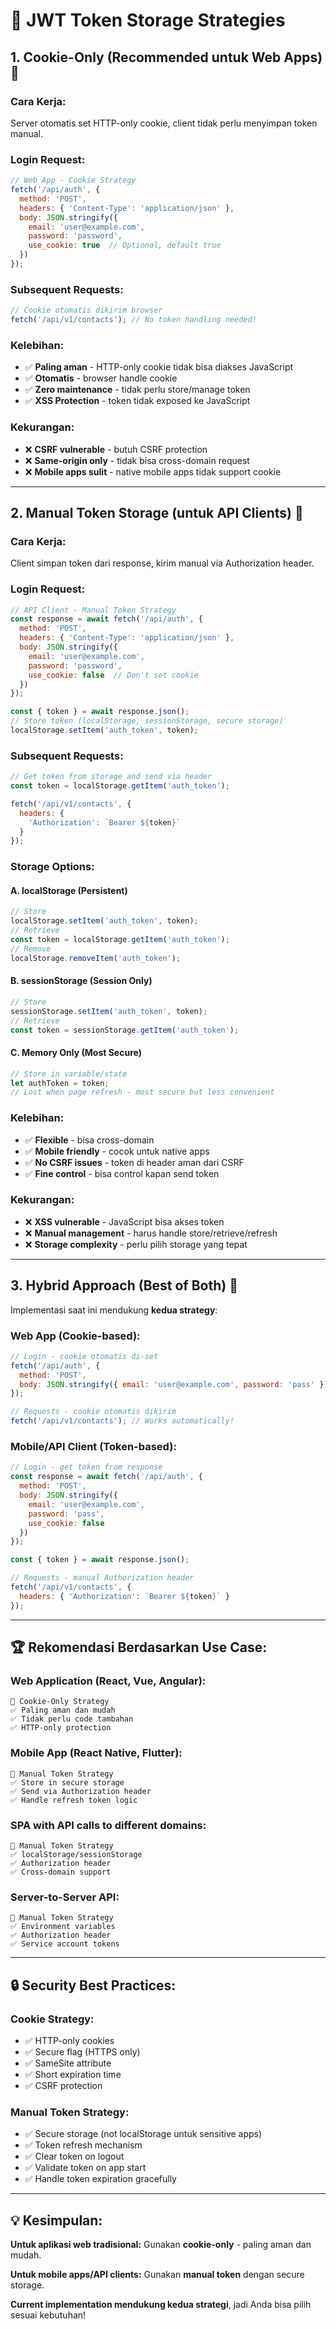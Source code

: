 # 🔐 JWT Token Storage Strategies

## **1. Cookie-Only (Recommended untuk Web Apps) 🍪**

### **Cara Kerja:**
Server otomatis set HTTP-only cookie, client tidak perlu menyimpan token manual.

### **Login Request:**
```javascript
// Web App - Cookie Strategy
fetch('/api/auth', {
  method: 'POST',
  headers: { 'Content-Type': 'application/json' },
  body: JSON.stringify({ 
    email: 'user@example.com', 
    password: 'password',
    use_cookie: true  // Optional, default true
  })
});
```

### **Subsequent Requests:**
```javascript
// Cookie otomatis dikirim browser
fetch('/api/v1/contacts'); // No token handling needed!
```

### **Kelebihan:**
- ✅ **Paling aman** - HTTP-only cookie tidak bisa diakses JavaScript
- ✅ **Otomatis** - browser handle cookie
- ✅ **Zero maintenance** - tidak perlu store/manage token
- ✅ **XSS Protection** - token tidak exposed ke JavaScript

### **Kekurangan:**
- ❌ **CSRF vulnerable** - butuh CSRF protection
- ❌ **Same-origin only** - tidak bisa cross-domain request
- ❌ **Mobile apps sulit** - native mobile apps tidak support cookie

---

## **2. Manual Token Storage (untuk API Clients) 📱**

### **Cara Kerja:**
Client simpan token dari response, kirim manual via Authorization header.

### **Login Request:**
```javascript
// API Client - Manual Token Strategy
const response = await fetch('/api/auth', {
  method: 'POST',
  headers: { 'Content-Type': 'application/json' },
  body: JSON.stringify({ 
    email: 'user@example.com', 
    password: 'password',
    use_cookie: false  // Don't set cookie
  })
});

const { token } = await response.json();
// Store token (localStorage, sessionStorage, secure storage)
localStorage.setItem('auth_token', token);
```

### **Subsequent Requests:**
```javascript
// Get token from storage and send via header
const token = localStorage.getItem('auth_token');

fetch('/api/v1/contacts', {
  headers: {
    'Authorization': `Bearer ${token}`
  }
});
```

### **Storage Options:**

#### **A. localStorage (Persistent)**
```javascript
// Store
localStorage.setItem('auth_token', token);
// Retrieve
const token = localStorage.getItem('auth_token');
// Remove
localStorage.removeItem('auth_token');
```

#### **B. sessionStorage (Session Only)**
```javascript
// Store
sessionStorage.setItem('auth_token', token);
// Retrieve  
const token = sessionStorage.getItem('auth_token');
```

#### **C. Memory Only (Most Secure)**
```javascript
// Store in variable/state
let authToken = token;
// Lost when page refresh - most secure but less convenient
```

### **Kelebihan:**
- ✅ **Flexible** - bisa cross-domain
- ✅ **Mobile friendly** - cocok untuk native apps
- ✅ **No CSRF issues** - token di header aman dari CSRF
- ✅ **Fine control** - bisa control kapan send token

### **Kekurangan:**
- ❌ **XSS vulnerable** - JavaScript bisa akses token
- ❌ **Manual management** - harus handle store/retrieve/refresh
- ❌ **Storage complexity** - perlu pilih storage yang tepat

---

## **3. Hybrid Approach (Best of Both) 🎯**

Implementasi saat ini mendukung **kedua strategy**:

### **Web App (Cookie-based):**
```javascript
// Login - cookie otomatis di-set
fetch('/api/auth', {
  method: 'POST',
  body: JSON.stringify({ email: 'user@example.com', password: 'pass' })
});

// Requests - cookie otomatis dikirim
fetch('/api/v1/contacts'); // Works automatically!
```

### **Mobile/API Client (Token-based):**
```javascript
// Login - get token from response
const response = await fetch('/api/auth', {
  method: 'POST',
  body: JSON.stringify({ 
    email: 'user@example.com', 
    password: 'pass',
    use_cookie: false 
  })
});

const { token } = await response.json();

// Requests - manual Authorization header
fetch('/api/v1/contacts', {
  headers: { 'Authorization': `Bearer ${token}` }
});
```

---

## **🏆 Rekomendasi Berdasarkan Use Case:**

### **Web Application (React, Vue, Angular):**
```
🍪 Cookie-Only Strategy
✅ Paling aman dan mudah
✅ Tidak perlu code tambahan
✅ HTTP-only protection
```

### **Mobile App (React Native, Flutter):**
```
📱 Manual Token Strategy  
✅ Store in secure storage
✅ Send via Authorization header
✅ Handle refresh token logic
```

### **SPA with API calls to different domains:**
```
📱 Manual Token Strategy
✅ localStorage/sessionStorage
✅ Authorization header
✅ Cross-domain support
```

### **Server-to-Server API:**
```
📱 Manual Token Strategy
✅ Environment variables
✅ Authorization header
✅ Service account tokens
```

---

## **🔒 Security Best Practices:**

### **Cookie Strategy:**
- ✅ HTTP-only cookies
- ✅ Secure flag (HTTPS only)
- ✅ SameSite attribute
- ✅ Short expiration time
- ✅ CSRF protection

### **Manual Token Strategy:**
- ✅ Secure storage (not localStorage untuk sensitive apps)
- ✅ Token refresh mechanism
- ✅ Clear token on logout
- ✅ Validate token on app start
- ✅ Handle token expiration gracefully

---

## **💡 Kesimpulan:**

**Untuk aplikasi web tradisional:** Gunakan **cookie-only** - paling aman dan mudah.

**Untuk mobile apps/API clients:** Gunakan **manual token** dengan secure storage.

**Current implementation mendukung kedua strategi**, jadi Anda bisa pilih sesuai kebutuhan!
